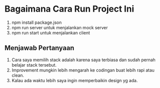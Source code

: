 # Bagaimana Cara Run Project Ini

1. npm install package.json
2. npm run server untuk menjalankan mock server
3. npm run start untuk menjalankan client

## Menjawab Pertanyaan

1. Cara saya memilih stack adalah karena saya terbiasa dan sudah pernah belajar stack tersebut.
2. Improvement mungkin lebih mengarah ke codingan buat lebih rapi atau clean.
3. Kalau ada waktu lebih saya ingin memperbaikin design yg ada.
